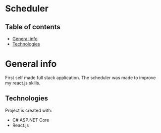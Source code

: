 # Scheduler

## Table of contents
* [General info](#general-info)
* [Technologies](#technologies)

# General info
First self made full stack application. The scheduler was made to improve my react.js skills.

## Technologies
Project is created with: 
* C# ASP.NET Core
* React.js
